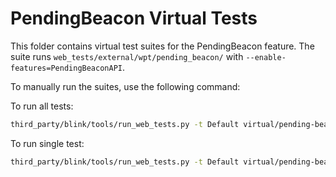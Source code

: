 # PendingBeacon Virtual Tests

This folder contains virtual test suites for the PendingBeacon feature.
The suite runs `web_tests/external/wpt/pending_beacon/` with `--enable-features=PendingBeaconAPI`.

To manually run the suites, use the following command:

To run all tests:

```bash
third_party/blink/tools/run_web_tests.py -t Default virtual/pending-beacon/
```

To run single test:

```bash
third_party/blink/tools/run_web_tests.py -t Default virtual/pending-beacon/external/wpt/pending_beacon/pending_beacon-basic.tentative.window.html
```
